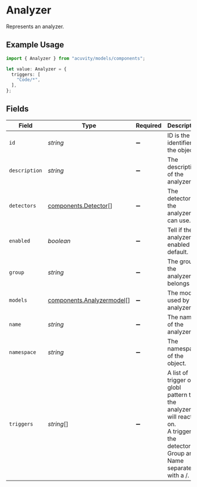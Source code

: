 # Analyzer

Represents an analyzer.

## Example Usage

```typescript
import { Analyzer } from "acuvity/models/components";

let value: Analyzer = {
  triggers: [
    "Code/*",
  ],
};
```

## Fields

| Field                                                                                                                            | Type                                                                                                                             | Required                                                                                                                         | Description                                                                                                                      | Example                                                                                                                          |
| -------------------------------------------------------------------------------------------------------------------------------- | -------------------------------------------------------------------------------------------------------------------------------- | -------------------------------------------------------------------------------------------------------------------------------- | -------------------------------------------------------------------------------------------------------------------------------- | -------------------------------------------------------------------------------------------------------------------------------- |
| `id`                                                                                                                             | *string*                                                                                                                         | :heavy_minus_sign:                                                                                                               | ID is the identifier of the object.                                                                                              |                                                                                                                                  |
| `description`                                                                                                                    | *string*                                                                                                                         | :heavy_minus_sign:                                                                                                               | The description of the analyzer.                                                                                                 |                                                                                                                                  |
| `detectors`                                                                                                                      | [components.Detector](../../models/components/detector.md)[]                                                                     | :heavy_minus_sign:                                                                                                               | The detectors the analyzer can use.                                                                                              |                                                                                                                                  |
| `enabled`                                                                                                                        | *boolean*                                                                                                                        | :heavy_minus_sign:                                                                                                               | Tell if the analyzer is enabled by default.                                                                                      |                                                                                                                                  |
| `group`                                                                                                                          | *string*                                                                                                                         | :heavy_minus_sign:                                                                                                               | The group the analyzer belongs to.                                                                                               |                                                                                                                                  |
| `models`                                                                                                                         | [components.Analyzermodel](../../models/components/analyzermodel.md)[]                                                           | :heavy_minus_sign:                                                                                                               | The models used by the analyzer.                                                                                                 |                                                                                                                                  |
| `name`                                                                                                                           | *string*                                                                                                                         | :heavy_minus_sign:                                                                                                               | The name of the analyzer.                                                                                                        |                                                                                                                                  |
| `namespace`                                                                                                                      | *string*                                                                                                                         | :heavy_minus_sign:                                                                                                               | The namespace of the object.                                                                                                     |                                                                                                                                  |
| `triggers`                                                                                                                       | *string*[]                                                                                                                       | :heavy_minus_sign:                                                                                                               | A list of trigger or globl pattern that the analyzer will react on.<br/>A trigger is the detector Group and Name separated with a /. | [<br/>"Code/*"<br/>]                                                                                                             |